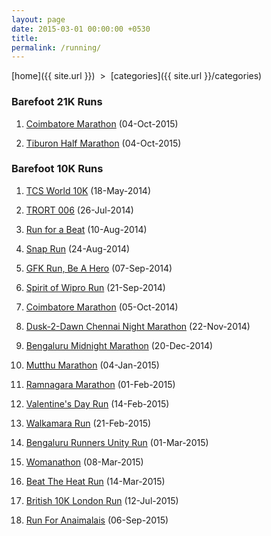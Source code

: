```yaml
---
layout: page
date: 2015-03-01 00:00:00 +0530
title:
permalink: /running/
---
```

 
[home]({{ site.url }}) &nbsp;&gt;&nbsp; [categories]({{ site.url }}/categories)  

### Barefoot 21K Runs

<ol>
  <li><p><a href="{{site.img-path}}/running/2015-coimbatore-marathon-21k.jpg">Coimbatore Marathon</a> (04-Oct-2015)</p></li>
  <li><p><a href="{{site.img-path}}/running/2017-tiburon-marathon-21k.jpg">Tiburon Half Marathon</a> (04-Oct-2015)</p></li>
</ol>  

### Barefoot 10K Runs

<ol>
  <li><p><a href="{{site.img-path}}/running/2014-tcs-10k-big.jpg">TCS World 10K</a> (18-May-2014)</p></li>
  <li><p><a href="{{site.img-path}}/running/2014-trort-006_10k.jpg">TRORT 006</a> (26-Jul-2014)</p></li>
  <li><p><a href="{{site.img-path}}/running/2014-run-for-a-beat_10k.jpg">Run for a Beat</a> (10-Aug-2014)</p></li>
  <li><p><a href="{{site.img-path}}/running/2014-snap-run_10k.jpg">Snap Run</a> (24-Aug-2014)</p></li>
  <li><p><a href="{{site.img-path}}/running/2014-gfk-run-10k-with-pt-usha.jpg">GFK Run, Be A Hero</a> (07-Sep-2014)</p></li>
  <li><p><a href="{{site.img-path}}/running/2014-spirit-of-wipro-run-10k.jpg">Spirit of Wipro Run</a> (21-Sep-2014)</p></li>
  <li><p><a href="{{site.img-path}}/running/2014-coimbatore-marathon-10k.jpg">Coimbatore Marathon</a> (05-Oct-2014)</p></li>
  <li><p><a href="{{site.img-path}}/running/2014-d2d-chennai-night-marathon_10k.jpg">Dusk-2-Dawn Chennai Night Marathon</a> (22-Nov-2014)</p></li>
  <li><p><a href="{{site.img-path}}/running/2014-bengaluru-midnight-marathon-10k.jpg">Bengaluru Midnight Marathon</a> (20-Dec-2014)</p></li>
  <li><p><a href="{{site.img-path}}/running/2015-mutthu-marathon-11k.jpg">Mutthu Marathon</a> (04-Jan-2015)</p></li>
  <li><p><a href="{{site.img-path}}/running/2015-ramnagara-marathon-11k.jpg">Ramnagara Marathon</a> (01-Feb-2015)</p></li>
  <li><p><a href="{{site.img-path}}/running/2015-valentines-day-run-10k.jpg">Valentine's Day Run</a> (14-Feb-2015)</p></li>
  <li><p><a href="{{site.img-path}}/running/2015-walkamara-day-run-9k.jpg">Walkamara Run</a> (21-Feb-2015)</p></li>
  <li><p><a href="{{site.img-path}}/running/2015-bengaluru-runners-unity-run-10k.jpg">Bengaluru Runners Unity Run</a> (01-Mar-2015)</p></li>
  <li><p><a href="{{site.img-path}}/running/2015-womanation-10k.jpg">Womanathon</a> (08-Mar-2015)</p></li>
  <li><p><a href="{{site.img-path}}/running/2015-beat-the-heat-run-10k.jpg">Beat The Heat Run</a> (14-Mar-2015)</p></li>
  <li><p><a href="{{site.img-path}}/running/2015-british-10k.jpg">British 10K London Run</a> (12-Jul-2015)</p></li>
  <li><p><a href="{{site.img-path}}/running/2015-run-for-anaimalais.jpg">Run For Anaimalais</a> (06-Sep-2015)</p></li>
</ol>  
